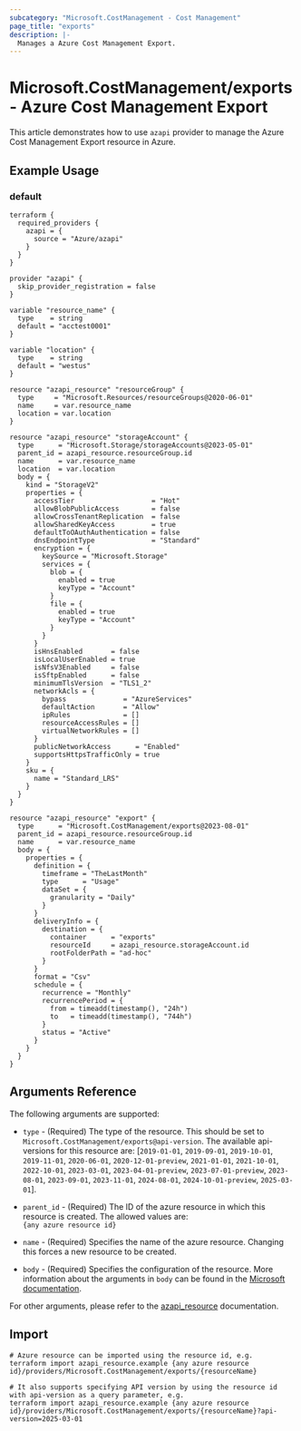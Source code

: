```yaml
---
subcategory: "Microsoft.CostManagement - Cost Management"
page_title: "exports"
description: |-
  Manages a Azure Cost Management Export.
---
```


# Microsoft.CostManagement/exports - Azure Cost Management Export

This article demonstrates how to use `azapi` provider to manage the Azure Cost Management Export resource in Azure.



## Example Usage

### default

```hcl
terraform {
  required_providers {
    azapi = {
      source = "Azure/azapi"
    }
  }
}

provider "azapi" {
  skip_provider_registration = false
}

variable "resource_name" {
  type    = string
  default = "acctest0001"
}

variable "location" {
  type    = string
  default = "westus"
}

resource "azapi_resource" "resourceGroup" {
  type     = "Microsoft.Resources/resourceGroups@2020-06-01"
  name     = var.resource_name
  location = var.location
}

resource "azapi_resource" "storageAccount" {
  type      = "Microsoft.Storage/storageAccounts@2023-05-01"
  parent_id = azapi_resource.resourceGroup.id
  name      = var.resource_name
  location  = var.location
  body = {
    kind = "StorageV2"
    properties = {
      accessTier                   = "Hot"
      allowBlobPublicAccess        = false
      allowCrossTenantReplication  = false
      allowSharedKeyAccess         = true
      defaultToOAuthAuthentication = false
      dnsEndpointType              = "Standard"
      encryption = {
        keySource = "Microsoft.Storage"
        services = {
          blob = {
            enabled = true
            keyType = "Account"
          }
          file = {
            enabled = true
            keyType = "Account"
          }
        }
      }
      isHnsEnabled       = false
      isLocalUserEnabled = true
      isNfsV3Enabled     = false
      isSftpEnabled      = false
      minimumTlsVersion  = "TLS1_2"
      networkAcls = {
        bypass              = "AzureServices"
        defaultAction       = "Allow"
        ipRules             = []
        resourceAccessRules = []
        virtualNetworkRules = []
      }
      publicNetworkAccess      = "Enabled"
      supportsHttpsTrafficOnly = true
    }
    sku = {
      name = "Standard_LRS"
    }
  }
}

resource "azapi_resource" "export" {
  type      = "Microsoft.CostManagement/exports@2023-08-01"
  parent_id = azapi_resource.resourceGroup.id
  name      = var.resource_name
  body = {
    properties = {
      definition = {
        timeframe = "TheLastMonth"
        type      = "Usage"
        dataSet = {
          granularity = "Daily"
        }
      }
      deliveryInfo = {
        destination = {
          container      = "exports"
          resourceId     = azapi_resource.storageAccount.id
          rootFolderPath = "ad-hoc"
        }
      }
      format = "Csv"
      schedule = {
        recurrence = "Monthly"
        recurrencePeriod = {
          from = timeadd(timestamp(), "24h")
          to   = timeadd(timestamp(), "744h")
        }
        status = "Active"
      }
    }
  }
}

```



## Arguments Reference

The following arguments are supported:

* `type` - (Required) The type of the resource. This should be set to `Microsoft.CostManagement/exports@api-version`. The available api-versions for this resource are: [`2019-01-01`, `2019-09-01`, `2019-10-01`, `2019-11-01`, `2020-06-01`, `2020-12-01-preview`, `2021-01-01`, `2021-10-01`, `2022-10-01`, `2023-03-01`, `2023-04-01-preview`, `2023-07-01-preview`, `2023-08-01`, `2023-09-01`, `2023-11-01`, `2024-08-01`, `2024-10-01-preview`, `2025-03-01`].

* `parent_id` - (Required) The ID of the azure resource in which this resource is created. The allowed values are:  
  `{any azure resource id}`

* `name` - (Required) Specifies the name of the azure resource. Changing this forces a new resource to be created.

* `body` - (Required) Specifies the configuration of the resource. More information about the arguments in `body` can be found in the [Microsoft documentation](https://learn.microsoft.com/en-us/azure/templates/Microsoft.CostManagement/exports?pivots=deployment-language-terraform).

For other arguments, please refer to the [azapi_resource](https://registry.terraform.io/providers/Azure/azapi/latest/docs/resources/resource) documentation.

## Import

 ```shell
 # Azure resource can be imported using the resource id, e.g.
 terraform import azapi_resource.example {any azure resource id}/providers/Microsoft.CostManagement/exports/{resourceName}
 
 # It also supports specifying API version by using the resource id with api-version as a query parameter, e.g.
 terraform import azapi_resource.example {any azure resource id}/providers/Microsoft.CostManagement/exports/{resourceName}?api-version=2025-03-01
 ```
